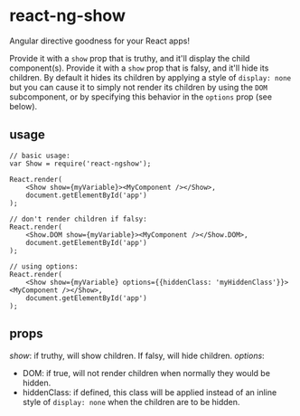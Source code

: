 # react-ng-show
Angular directive goodness for your React apps!

Provide it with a `show` prop that is truthy, and it'll display the child component(s). Provide it with a `show` prop that is falsy, and it'll hide its children. By default it hides its children by applying a style of `display: none` but you can cause it to simply not render its children by using the `DOM` subcomponent, or by specifying this behavior in the `options` prop (see below).

## usage

```
// basic usage:
var Show = require('react-ngshow');

React.render(
	<Show show={myVariable}><MyComponent /></Show>,
	document.getElementById('app')
);

// don't render children if falsy:
React.render(
	<Show.DOM show={myVariable}><MyComponent /></Show.DOM>,
	document.getElementById('app')
);

// using options:
React.render(
	<Show show={myVariable} options={{hiddenClass: 'myHiddenClass'}}><MyComponent /></Show>,
	document.getElementById('app')
);
```

## props
_show_: if truthy, will show children. If falsy, will hide children.
_options_:
-	DOM: if true, will not render children when normally they would be hidden.
-	hiddenClass: if defined, this class will be applied instead of an inline style of `display: none` when the children are to be hidden.
